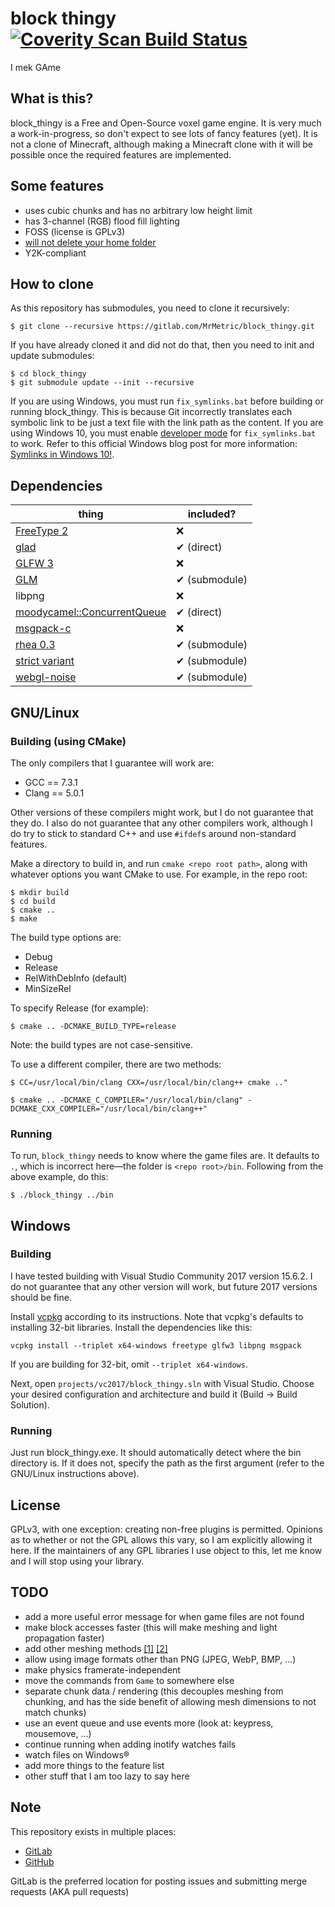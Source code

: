 # block thingy [![Coverity Scan Build Status](https://scan.coverity.com/projects/7790/badge.svg)](https://scan.coverity.com/projects/mrmetric-block_thingy)
I mek GAme

## What is this?

block_thingy is a Free and Open-Source voxel game engine. It is very much a work-in-progress, so don't expect to see lots of fancy features (yet). It is not a clone of Minecraft, although making a Minecraft clone with it will be possible once the required features are implemented.

## Some features
 * uses cubic chunks and has no arbitrary low height limit
 * has 3-channel (RGB) flood fill lighting
 * FOSS (license is GPLv3)
 * [will not delete your home folder](https://github.com/valvesoftware/steam-for-linux/issues/3671)
 * Y2K-compliant

## How to clone
As this repository has submodules, you need to clone it recursively:

```shell
$ git clone --recursive https://gitlab.com/MrMetric/block_thingy.git
```

If you have already cloned it and did not do that, then you need to init and update submodules:

```shell
$ cd block_thingy
$ git submodule update --init --recursive
```

If you are using Windows, you must run `fix_symlinks.bat` before building or running block_thingy. This is because Git incorrectly translates each symbolic link to be just a text file with the link path as the content. If you are using Windows 10, you must enable [developer mode](https://docs.microsoft.com/en-us/windows/uwp/get-started/enable-your-device-for-development) for `fix_symlinks.bat` to work. Refer to this official Windows blog post for more information: [Symlinks in Windows 10!](https://blogs.windows.com/buildingapps/2016/12/02/symlinks-windows-10/).

## Dependencies
thing | included?
----- | ---------
[FreeType 2](https://www.freetype.org/) | ❌
[glad](https://github.com/Dav1dde/glad) | ✔ (direct)
[GLFW 3](https://github.com/glfw/glfw) | ❌
[GLM](https://github.com/g-truc/glm) | ✔ (submodule)
libpng | ❌
[moodycamel::ConcurrentQueue](https://github.com/cameron314/concurrentqueue) | ✔ (direct)
[msgpack-c](https://github.com/msgpack/msgpack-c/) | ❌
[rhea 0.3](https://github.com/Nocte-/rhea/tree/0.3) | ✔ (submodule)
[strict variant](https://github.com/cbeck88/strict-variant) | ✔ (submodule)
[webgl-noise](https://github.com/stegu/webgl-noise) | ✔ (submodule)

## GNU/Linux

### Building (using CMake)

The only compilers that I guarantee will work are:

 * GCC == 7.3.1
 * Clang == 5.0.1

Other versions of these compilers might work, but I do not guarantee that they do. I also do not guarantee that any other compilers work, although I do try to stick to standard C++ and use `#ifdef`s around non-standard features.

Make a directory to build in, and run `cmake <repo root path>`, along with whatever options you want CMake to use.
For example, in the repo root:

```shell
$ mkdir build
$ cd build
$ cmake ..
$ make
```

The build type options are:

 * Debug
 * Release
 * RelWithDebInfo (default)
 * MinSizeRel

To specify Release (for example):

```shell
$ cmake .. -DCMAKE_BUILD_TYPE=release
```

Note: the build types are not case-sensitive.

To use a different compiler, there are two methods:

```shell
$ CC=/usr/local/bin/clang CXX=/usr/local/bin/clang++ cmake .."
```

```shell
$ cmake .. -DCMAKE_C_COMPILER="/usr/local/bin/clang" -DCMAKE_CXX_COMPILER="/usr/local/bin/clang++"
```

### Running

To run, `block_thingy` needs to know where the game files are. It defaults to `.`, which is incorrect here—the folder is `<repo root>/bin`. Following from the above example, do this:

```shell
$ ./block_thingy ../bin
```

## Windows

### Building

I have tested building with Visual Studio Community 2017 version 15.6.2. I do not guarantee that any other version will work, but future 2017 versions should be fine.

Install [vcpkg](https://github.com/Microsoft/vcpkg) according to its instructions. Note that vcpkg's defaults to installing 32-bit libraries. Install the dependencies like this:

```
vcpkg install --triplet x64-windows freetype glfw3 libpng msgpack
```

If you are building for 32-bit, omit `--triplet x64-windows`.

Next, open `projects/vc2017/block_thingy.sln` with Visual Studio. Choose your desired configuration and architecture and build it (Build → Build Solution).

### Running

Just run block_thingy.exe. It should automatically detect where the bin directory is. If it does not, specify the path as the first argument (refer to the GNU/Linux instructions above).

## License

GPLv3, with one exception: creating non-free plugins is permitted. Opinions as to whether or not the GPL allows this vary, so I am explicitly allowing it here. If the maintainers of any GPL libraries I use object to this, let me know and I will stop using your library.

## TODO
 * add a more useful error message for when game files are not found
 * make block accesses faster (this will make meshing and light propagation faster)
 * add other meshing methods [[1]](http://0fps.net/2012/07/07/meshing-minecraft-part-2/) [[2]](https://blackflux.wordpress.com/2014/02/23/meshing-in-voxel-engines-part-1/)
 * allow using image formats other than PNG (JPEG, WebP, BMP, …)
 * make physics framerate-independent
 * move the commands from `Game` to somewhere else
 * separate chunk data / rendering (this decouples meshing from chunking, and has the side benefit of allowing mesh dimensions to not match chunks)
 * use an event queue and use events more (look at: keypress, mousemove, …)
 * continue running when adding inotify watches fails
 * watch files on Windows®
 * add more things to the feature list
 * other stuff that I am too lazy to say here

## Note
This repository exists in multiple places:

 * [GitLab](https://gitlab.com/MrMetric/block_thingy)
 * [GitHub](https://github.com/MrMetric/block_thingy)

GitLab is the preferred location for posting issues and submitting merge requests (AKA pull requests)
